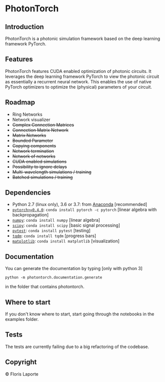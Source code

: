 # PhotonTorch

## Introduction
PhotonTorch is a photonic simulation framework based on the deep learning framework PyTorch.

## Features
PhotonTorch features CUDA enabled optimization of photonic circuits. It leverages the
deep learning framework PyTorch to view the photonic circuit as essentially a recurrent
neural network. This enables the use of native PyTorch optimizers to optimize the
(physical) parameters of your circuit.

## Roadmap
* Ring Networks
* Network visualizer
* ~~Complex Connection Matrices~~
* ~~Connection Matrix Network~~
* ~~Matrix Networks~~
* ~~Bounded Parameter~~
* ~~Copying components~~
* ~~Network termination~~
* ~~Network of networks~~
* ~~CUDA enabled simulations~~
* ~~Possibility to ignore delays~~
* ~~Multi-wavelength simulations / training~~
* ~~Batched simulations / training~~

## Dependencies
* Python 2.7 (linux only), 3.6 or 3.7: from [Anaconda](http://www.anaconda.com/download/) [recommended]
* [`pytorch>=0.4.0`](http://pytorch.org/): `conda install pytorch -c pytorch` [linear algebra with backpropagation]
* [`numpy`](http://www.numpy.org/): `conda install numpy` [linear algebra]
* [`scipy`](http://www.scipy.org/): `conda install scipy` [basic signal processing]
* [`pytest`](http://docs.pytest.org/): `conda install pytest` [testing]
* [`tqdm`](http://pypi.python.org/pypi/tqdm): `conda install tqdm` [progress bars]
* [`matplotlib`](http://matplotlib.org/): `conda install matplotlib` [visualization]

## Documentation
You can generate the documentation by typing [only with python 3]
```
python -m photontorch.documentation.generate
```
in the folder that contains photontorch.

## Where to start
If you don't know where to start, start going through the notebooks in the examples folder.

## Tests
The tests are currently failing due to a big refactoring of the codebase.

## Copyright
© Floris Laporte
